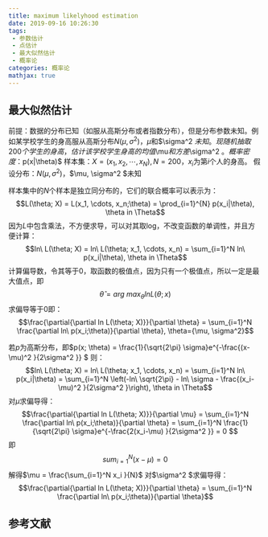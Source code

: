 ```yaml
---
title: maximum likelyhood estimation
date: 2019-09-16 10:26:30
tags:
 - 参数估计
 - 点估计
 - 最大似然估计
 - 概率论
categories: 概率论
mathjax: true
---
```


## 最大似然估计
前提：数据的分布已知（如服从高斯分布或者指数分布），但是分布参数未知。例如某学校学生的身高服从高斯分布$N(\mu, \sigma^2 )$，$\mu$和$\sigma^2 $未知。现随机抽取$200$个学生的身高，估计该学校学生身高的均值$\mu$和方差$\sigma^2 $。
概率密度：$p(x|\theta)$
样本集：$X=(x_1, x_2,\cdots, x_N), N=200$，$x_i$为第$i$个人的身高。
假设分布：$N(\mu, \sigma^2 )$，$\mu, \sigma^2 $未知

样本集中的$N$个样本是独立同分布的，它们的联合概率可以表示为：
$$L(\theta; X) = L(x_1, \cdots, x_n;\theta) = \prod_{i=1}^{N} p(x_i|\theta), \theta in \Theta$$
因为$L$中包含乘法，不方便求导，可以对其取log，不改变函数的单调性，并且方便计算：
$$ln\ L(\theta; X) = ln\ L(\theta; x_1, \cdots, x_n) = \sum_{i=1}^N ln\ p(x_i|\theta), \theta in \Theta$$
计算偏导数，令其等于$0$，取函数的极值点，因为只有一个极值点，所以一定是最大值点，即
$$\hat{\theta} = arg\ max_{\theta} ln L(\theta; x)$$
求偏导等于$0$即：
$$\frac{\partial{\partial ln L(\theta; X)}}{\partial \theta} = \sum_{i=1}^N \frac{\partial ln\ p(x_i;\theta)}{\partial \theta}, \theta={\mu, \sigma^2}$$

若$p$为高斯分布，即$p(x; \theta) = \frac{1}{\sqrt{2\pi} \sigma}e^{-\frac{(x-\mu)^2 }{2\sigma^2 }} $
则：
$$ln\ L(\theta; X) = ln\ L(\theta; x_1, \cdots, x_n) = \sum_{i=1}^N ln\ p(x_i|\theta) = \sum_{i=1}^N \left(-ln\ \sqrt{2\pi} - ln\ \sigma - \frac{(x_i-\mu)^2 }{2\sigma^2 }\right), \theta in \Theta$$
对$\mu$求偏导得：
$$\frac{\partial{\partial ln L(\theta; X)}}{\partial \mu} = \sum_{i=1}^N \frac{\partial ln\ p(x_i;\theta)}{\partial \theta} = \sum_{i=1}^N \frac{1}{\sqrt{2\pi} \sigma}e^{-\frac{2(x_i-\mu) }{2\sigma^2 }} = 0 $$
即$$sum_{i=1}^N(x-\mu) = 0$$
解得$\mu = \frac{\sum_{i=1}^N x_i }{N}$
对$\sigma^2 $求偏导得：
$$\frac{\partial{\partial ln L(\theta; X)}}{\partial \theta} = \sum_{i=1}^N \frac{\partial ln\ p(x_i;\theta)}{\partial \theta}$$



## 参考文献
